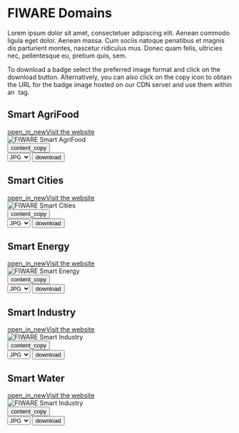 <div id="social-meta">
<meta property="og:title" content="Guidelines for the usage of FIWARE logos and visual identity" />
<meta property="og:description" content="These guidelines help you to use best our FIWARE brand assets." />
<meta property="og:type" content="documentation" />
<meta property="og:url" content="https://fiware-brand-guide.readthedocs.org" />
<meta property="og:image" content="https://www.fiware.org/wp-content/uploads/FF_Banner_General.png" />
<meta name="twitter:card" content="summary_large_image">
<meta name="twitter:site" content="@FIWARE">
<meta name="twitter:title" content="Guidelines for the usage of FIWARE logos and visual identity">
<meta name="twitter:description" content="These guidelines help you to use best our FIWARE brand assets.">
<meta name="twitter:image" content="https://www.fiware.org/wp-content/uploads/FF_Banner_General.png">
</div>

# FIWARE Domains

Lorem ipsum dolor sit amet, consectetuer adipiscing elit. Aenean commodo ligula eget dolor. Aenean massa. Cum sociis natoque penatibus et magnis dis parturient montes, nascetur ridiculus mus. Donec quam felis, ultricies nec, pellentesque eu, pretium quis, sem.

To download a badge select the preferred image format and click on the download button. Alternatively, you can also click on the copy icon to obtain the URL for the badge image hosted on our CDN server and use them within an <img> tag.

## Smart AgriFood

<div class="secondary-btn">
    <a href="https://www.fiware.org/community/smart-agrifood/" target="_blank"><span class="material-symbols-outlined">open_in_new</span>Visit the website</a>
</div>

<div class="badges-container">
    <div class="badge-container">
        <img class="badge" src="https://www.fiware.org/custom/brand-guide/img/badges/domains/svg/smart-agrifood.svg" alt="FIWARE Smart AgriFood" onContextMenu="return false;">
        <div class="dwl-container">
            <button class="copy" data-clipboard-text="https://www.fiware.org/custom/brand-guide/img/badges/domains/svg/smart-agrifood.svg" data-original-title="Copied!"><span class="material-symbols-outlined">content_copy</span></button>
            <form class="badge-dwl" onsubmit="this.action = document.getElementById('filename').value">
                    <select id="filename">
                        <option value="#">JPG</option>
                        <option value="#">PNG</option>
                        <option value="#">SVG</option>
                        <option value="#">EPS</option>
                    </select>
                <input type="submit" value="download" class="material-symbols-outlined dwl" />
            </form>
        </div>
    </div>
</div>

## Smart Cities

<div class="secondary-btn">
    <a href="https://www.fiware.org/about-us/smart-cities/" target="_blank"><span class="material-symbols-outlined">open_in_new</span>Visit the website</a>
</div>

<div class="badges-container">
    <div class="badge-container">
        <img class="badge" src="https://www.fiware.org/custom/brand-guide/img/badges/domains/svg/smart-cities.svg" alt="FIWARE Smart Cities" onContextMenu="return false;">
        <div class="dwl-container">
            <button class="copy" data-clipboard-text="https://www.fiware.org/custom/brand-guide/img/badges/domains/svg/smart-cities.svg" data-original-title="Copied!"><span class="material-symbols-outlined">content_copy</span></button>
            <form class="badge-dwl" onsubmit="this.action = document.getElementById('filename').value">
                    <select id="filename">
                        <option value="#">JPG</option>
                        <option value="#">PNG</option>
                        <option value="#">SVG</option>
                        <option value="#">EPS</option>
                    </select>
                <input type="submit" value="download" class="material-symbols-outlined dwl" />
            </form>
        </div>
    </div>
</div>

## Smart Energy

<div class="secondary-btn">
    <a href="https://www.fiware.org/about-us/smart-energy/" target="_blank"><span class="material-symbols-outlined">open_in_new</span>Visit the website</a>
</div>

<div class="badges-container">
    <div class="badge-container">
        <img class="badge" src="https://www.fiware.org/custom/brand-guide/img/badges/domains/svg/smart-energy.svg" alt="FIWARE Smart Energy" onContextMenu="return false;">
        <div class="dwl-container">
            <button class="copy" data-clipboard-text="https://www.fiware.org/custom/brand-guide/img/badges/domains/svg/smart-energy.svg" data-original-title="Copied!"><span class="material-symbols-outlined">content_copy</span></button>
            <form class="badge-dwl" onsubmit="this.action = document.getElementById('filename').value">
                    <select id="filename">
                        <option value="#">JPG</option>
                        <option value="#">PNG</option>
                        <option value="#">SVG</option>
                        <option value="#">EPS</option>
                    </select>
                <input type="submit" value="download" class="material-symbols-outlined dwl" />
            </form>
        </div>
    </div>
</div>

## Smart Industry

<div class="secondary-btn">
    <a href="https://www.fiware.org/about-us/smart-industry/" target="_blank"><span class="material-symbols-outlined">open_in_new</span>Visit the website</a>
</div>

<div class="badges-container">
    <div class="badge-container">
        <img class="badge" src="https://www.fiware.org/custom/brand-guide/img/badges/domains/svg/smart-industry.svg" alt="FIWARE Smart Industry" onContextMenu="return false;">
        <div class="dwl-container">
            <button class="copy" data-clipboard-text="https://www.fiware.org/custom/brand-guide/img/badges/domains/svg/smart-industry.svg" data-original-title="Copied!"><span class="material-symbols-outlined">content_copy</span></button>
            <form class="badge-dwl" onsubmit="this.action = document.getElementById('filename').value">
                    <select id="filename">
                        <option value="#">JPG</option>
                        <option value="#">PNG</option>
                        <option value="#">SVG</option>
                        <option value="#">EPS</option>
                    </select>
                <input type="submit" value="download" class="material-symbols-outlined dwl" />
            </form>
        </div>
    </div>
</div>

## Smart Water

<div class="secondary-btn">
    <a href="https://www.fiware.org/about-us/smart-water/" target="_blank"><span class="material-symbols-outlined">open_in_new</span>Visit the website</a>
</div>

<div class="badges-container">
    <div class="badge-container">
        <img class="badge" src="https://www.fiware.org/custom/brand-guide/img/badges/domains/svg/smart-water.svg" alt="FIWARE Smart Industry" onContextMenu="return false;">
        <div class="dwl-container">
            <button class="copy" data-clipboard-text="https://www.fiware.org/custom/brand-guide/img/badges/domains/svg/smart-water.svg" data-original-title="Copied!"><span class="material-symbols-outlined">content_copy</span></button>
            <form class="badge-dwl" onsubmit="this.action = document.getElementById('filename').value">
                    <select id="filename">
                        <option value="#">JPG</option>
                        <option value="#">PNG</option>
                        <option value="#">SVG</option>
                        <option value="#">EPS</option>
                    </select>
                <input type="submit" value="download" class="material-symbols-outlined dwl" />
            </form>
        </div>
    </div>
</div>